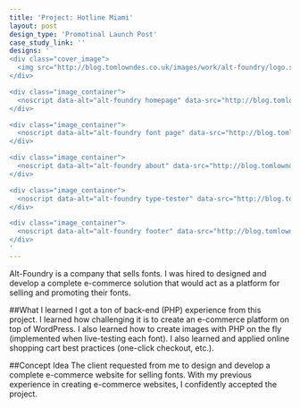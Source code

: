 ```yaml
---
title: 'Project: Hotline Miami'
layout: post
design_type: 'Promotinal Launch Post'
case_study_link: ''
designs: '
<div class="cover_image">
  <img src="http://blog.tomlowndes.co.uk/images/work/alt-foundry/logo.svg" alt="alt foundry logo"/>
</div>

<div class="image_container">
  <noscript data-alt="alt-foundry homepage" data-src="http://blog.tomlowndes.co.uk/images/work/alt-foundry/homepage.jpg" data-src-retina="http://blog.tomlowndes.co.uk/images/work/alt-foundry/homepage@2x.jpg"><img src="http://blog.tomlowndes.co.uk/images/work/alt-foundry/homepage.jpg" alt="alt-foundry homepage"></noscript>
</div>

<div class="image_container">
  <noscript data-alt="alt-foundry font page" data-src="http://blog.tomlowndes.co.uk/images/work/alt-foundry/font-page.png" data-src-retina="http://blog.tomlowndes.co.uk/images/work/alt-foundry/font-page@2x.png"><img src="http://blog.tomlowndes.co.uk/images/work/alt-foundry/font-page.png" alt="alt-foundry font page"></noscript>
</div>

<div class="image_container">
  <noscript data-alt="alt-foundry about" data-src="http://blog.tomlowndes.co.uk/images/work/alt-foundry/about.png" data-src-retina="http://blog.tomlowndes.co.uk/images/work/alt-foundry/about@2x.png"><img src="http://blog.tomlowndes.co.uk/images/work/alt-foundry/about.png" alt="alt-foundry about"></noscript>
</div>

<div class="image_container">
  <noscript data-alt="alt-foundry type-tester" data-src="http://blog.tomlowndes.co.uk/images/work/alt-foundry/type-tester.png" data-src-retina="http://blog.tomlowndes.co.uk/images/work/alt-foundry/type-tester@2x.png"><img src="http://blog.tomlowndes.co.uk/images/work/alt-foundry/type-tester.png" alt="alt-foundry type-tester"></noscript>
</div>

<div class="image_container">
  <noscript data-alt="alt-foundry footer" data-src="http://blog.tomlowndes.co.uk/images/work/alt-foundry/footer.png" data-src-retina="http://blog.tomlowndes.co.uk/images/work/alt-foundry/footer@2x.png"><img src="http://blog.tomlowndes.co.uk/images/work/alt-foundry/footer.png" alt="alt-foundry footer"></noscript>
</div>
'
---
```


Alt-Foundry is a company that sells fonts. I was hired to designed and develop a complete e-commerce solution that would act as a platform for selling and promoting their fonts.
<!--more-->

##What I learned
I got a ton of back-end (PHP) experience from this project. I learned how challenging it is to create an e-commerce platform on top of WordPress. I also learned how to create images with PHP on the fly (implemented when live-testing each font). I also learned and applied online shopping cart best practices (one-click checkout, etc.).


##Concept Idea
The client requested from me to design and develop a complete e-commerce website for selling fonts. With my previous experience in creating e-commerce websites, I confidently accepted the project.


